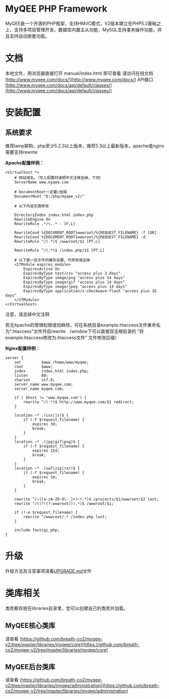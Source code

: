 MyQEE PHP Framework
====
MyQEE是一个开源的PHP框架，支持HMVC模式，V2版本建立在PHP5.2基础之上，支持多项目管理开发，数据库内置主从功能，MySQL支持事务操作功能，并且支持自动嵌套功能。

文档
====
本地文件，用浏览器直接打开 manual/index.html 即可查看
请访问在线文档 [http://www.myqee.com/docs/](http://www.myqee.com/docs/)
API接口 [http://www.myqee.com/docs/api/default/classes/](http://www.myqee.com/docs/api/default/classes/)


安装配置
====
系统要求
----
推荐lamp架构，php至少5.2.3以上版本，推荐5.3以上最新版本，apache或nginx需要支持rewrite

**Apache配置样例：**
	
	<Virtualhost *>
	    # 网站域名，（写入配置时请把中文注释去掉，下同）
		ServerName www.myqee.com
		
		# DocumentRoot一定要/结尾
		DocumentRoot "D:/php/myqee_v2/"
		
	    # 以下内容无需修改
	    
		DirectoryIndex index.html index.php
		RewriteEngine On
		RewriteRule .*/\..* - [F,L]
		
	    RewriteCond %{DOCUMENT_ROOT}wwwroot/%{REQUEST_FILENAME} -f [OR]
	    RewriteCond %{DOCUMENT_ROOT}wwwroot/%{REQUEST_FILENAME} -d
	    RewriteRule ^/(.*)$ /wwwroot/$1 [PT,L]
	
	    RewriteRule ^/(.*)$ /index.php/$1 [PT,L]
	    
	    # 以下是一些文件的缓存设置，可修改或去掉
	    <IfModule expires_module>
	    	ExpiresActive On
	    	ExpiresByType text/css "access plus 3 days"
	    	ExpiresByType image/png "access plus 14 days"
	    	ExpiresByType image/gif "access plus 14 days"
	    	ExpiresByType image/jpeg "access plus 14 days"
	    	ExpiresByType application/x-shockwave-flash "access plus 28 days"
		</IfModule>
	</Virtualhost>
 
注意，请去掉中文注释

若无Apache的管理权限或怕麻烦，可在系统目录example.htaccess文件重命名为".htaccess"文件开启rewrite
（window下可以直接双击根目录的 “将example.htaccess修改为.htaccess文件” 文件修改后缀）


**Nginx配置样例：**
	
	server {
	    set         $www /home/www/myqee;
	    root        $www;
	    index       index.html index.php;
	    listen      80;
	    charset     utf-8;
	    server_name www.myqee.com;
	    server_name myqee.com;
	    
	    if ( $host != 'www.myqee.com') {
	        rewrite ^/(.*)$ http://www.myqee.com/$1 redirect;
	    }
	
	    location ~* .(css|js)$ {
	        if (-f $request_filename) {
	            expires 3d;
	            break;
	        }
	    }
	    location ~* .(jpg|gif|png)$ {
	        if (-f $request_filename) {
	            expires 15d;
	            break;
	        }
	    }
	    location ~* .(swf|zip|rar)$ {
	        if (-f $request_filename) {
	            expires 1m;
	            break;
	        }
	    }
	
	    rewrite ^/~([a-zA-Z0-9\-_]+)~(.*)$ /projects/$1/wwwroot/$2 last;
	    rewrite ^/((?!(?:wwwroot/)).*)$ /wwwroot/$1;
	
	    if (!-e $request_filename) {
	        rewrite ^/wwwroot/.* /index.php last;
	    }
	
	    include fastcgi_php;
	}
	




升级
====
升级方法及注意事项请看[UPGRADE.md](https://github.com/breath-co2/myqee-v2/blob/master/UPGRADE.md)文件


类库相关
====
类库都存放在libraries目录里，您可以创建自己的类库并加载。

MyQEE核心类库
----
请查看 [https://github.com/breath-co2/myqee-v2/tree/master/libraries/myqee/core](https://github.com/breath-co2/myqee-v2/tree/master/libraries/myqee/core)

MyQEE后台类库
----
请查看 [https://github.com/breath-co2/myqee-v2/tree/master/libraries/myqee/administration](https://github.com/breath-co2/myqee-v2/tree/master/libraries/myqee/administration)

